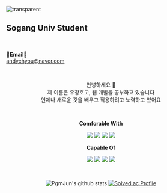 ![transparent](https://capsule-render.vercel.app/api?type=transparent&fontColor=703ee5&text=Hi%20There&height=180&fontSize=80&desc=Changho's%20Github&descAlignY=75&descAlign=60)


## Sogang Univ Student 


<br>

<Strong>📧Email📧</Strong><br>andychyou@naver.com<br>

</p>

<br>

<p align="center">
안녕하세요 👐<br>
제 이름은 유창호고, 웹 개발을 공부하고 있습니다<br>
언제나 새로운 것을 배우고 적용하려고 노력하고 있어요<br>
</p>

<br>

<p align="center">
    <Strong>Comforable With</Strong><br>
</p>

<p align="center" display="inline-block">
    <img src="https://img.shields.io/badge/Python-00ff00?style=for-the-badge&logo=Python&logoColor=white">
    <img src="https://img.shields.io/badge/javascript-F7DF1E?style=for-the-badge&logo=javascript&logoColor=black">
    <img src="https://img.shields.io/badge/Python-3776AB?style=for-the-badge&logo=React&logoColor=white">
    <img src="https://img.shields.io/badge/Python-3776AB?style=for-the-badge&logo=node&logoColor=white">
</p>


<p align="center">
    <Strong>Capable Of</Strong><br>
</p>

<p align="center" display="inline-block">
     <img src="https://img.shields.io/badge/C-A8B9CC?style=for-the-badge&logo=C&logoColor=white">
    <img src="https://img.shields.io/badge/Python-3776AB?style=for-the-badge&logo=mysql&logoColor=white">
    <img src="https://img.shields.io/badge/Python-3776AB?style=for-the-badge&logo=mongodb&logoColor=white">
    <img src="https://img.shields.io/badge/Python-3776AB?style=for-the-badge&logo=aws&logoColor=white">
</p>









<br>

<div align="center">
    
![PgmJun's github stats](https://github-readme-stats.vercel.app/api?username=pgmjun&show_icons=true)
[![Solved.ac Profile](http://mazassumnida.wtf/api/v2/generate_badge?boj=chltmdwns96)](https://solved.ac/chltmdwns96/)
    
</div>
